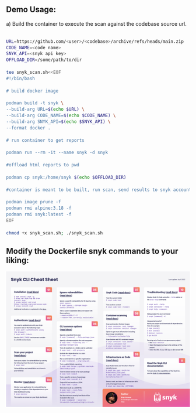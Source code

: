 ## Demo Usage:

a) Build the container to execute the scan against the codebase source url.

```sh

URL=https://github.com/<user>/<codebase>/archive/refs/heads/main.zip
CODE_NAME=<code name>
SNYK_API=<snyk api key>
OFFLOAD_DIR=/some/path/to/dir

tee snyk_scan.sh<<EOF
#!/bin/bash

# build docker image

podman build -t snyk \
--build-arg URL=$(echo $URL) \
--build-arg CODE_NAME=$(echo $CODE_NAME) \
--build-arg SNYK_API=$(echo $SNYK_API) \
--format docker .

# run container to get reports

podman run --rm -it --name snyk -d snyk

#offload html reports to pwd

podman cp snyk:/home/snyk $(echo $OFFLOAD_DIR)

#container is meant to be built, run scan, send results to snyk account, offload html reports, and destroyed.

podman image prune -f
podman rmi alpine:3.18 -f
podman rmi snyk:latest -f
EOF

chmod +x snyk_scan.sh; ./snyk_scan.sh

```

## Modify the Dockerfile snyk commands to your liking:

<p align="center">
  <img src="imgs/cheat-sheet-snyk-cli.png" />
</p>

